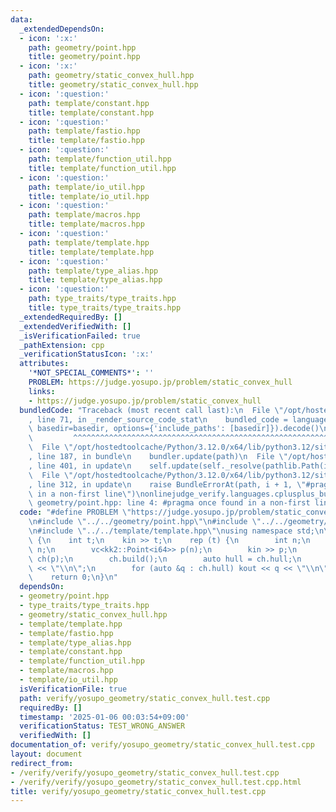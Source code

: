 ```yaml
---
data:
  _extendedDependsOn:
  - icon: ':x:'
    path: geometry/point.hpp
    title: geometry/point.hpp
  - icon: ':x:'
    path: geometry/static_convex_hull.hpp
    title: geometry/static_convex_hull.hpp
  - icon: ':question:'
    path: template/constant.hpp
    title: template/constant.hpp
  - icon: ':question:'
    path: template/fastio.hpp
    title: template/fastio.hpp
  - icon: ':question:'
    path: template/function_util.hpp
    title: template/function_util.hpp
  - icon: ':question:'
    path: template/io_util.hpp
    title: template/io_util.hpp
  - icon: ':question:'
    path: template/macros.hpp
    title: template/macros.hpp
  - icon: ':question:'
    path: template/template.hpp
    title: template/template.hpp
  - icon: ':question:'
    path: template/type_alias.hpp
    title: template/type_alias.hpp
  - icon: ':question:'
    path: type_traits/type_traits.hpp
    title: type_traits/type_traits.hpp
  _extendedRequiredBy: []
  _extendedVerifiedWith: []
  _isVerificationFailed: true
  _pathExtension: cpp
  _verificationStatusIcon: ':x:'
  attributes:
    '*NOT_SPECIAL_COMMENTS*': ''
    PROBLEM: https://judge.yosupo.jp/problem/static_convex_hull
    links:
    - https://judge.yosupo.jp/problem/static_convex_hull
  bundledCode: "Traceback (most recent call last):\n  File \"/opt/hostedtoolcache/Python/3.12.0/x64/lib/python3.12/site-packages/onlinejudge_verify/documentation/build.py\"\
    , line 71, in _render_source_code_stat\n    bundled_code = language.bundle(stat.path,\
    \ basedir=basedir, options={'include_paths': [basedir]}).decode()\n          \
    \         ^^^^^^^^^^^^^^^^^^^^^^^^^^^^^^^^^^^^^^^^^^^^^^^^^^^^^^^^^^^^^^^^^^^^^^^^^^^^^^^^^\n\
    \  File \"/opt/hostedtoolcache/Python/3.12.0/x64/lib/python3.12/site-packages/onlinejudge_verify/languages/cplusplus.py\"\
    , line 187, in bundle\n    bundler.update(path)\n  File \"/opt/hostedtoolcache/Python/3.12.0/x64/lib/python3.12/site-packages/onlinejudge_verify/languages/cplusplus_bundle.py\"\
    , line 401, in update\n    self.update(self._resolve(pathlib.Path(included), included_from=path))\n\
    \  File \"/opt/hostedtoolcache/Python/3.12.0/x64/lib/python3.12/site-packages/onlinejudge_verify/languages/cplusplus_bundle.py\"\
    , line 312, in update\n    raise BundleErrorAt(path, i + 1, \"#pragma once found\
    \ in a non-first line\")\nonlinejudge_verify.languages.cplusplus_bundle.BundleErrorAt:\
    \ geometry/point.hpp: line 4: #pragma once found in a non-first line\n"
  code: "#define PROBLEM \"https://judge.yosupo.jp/problem/static_convex_hull\" \n\
    \n#include \"../../geometry/point.hpp\"\n#include \"../../geometry/static_convex_hull.hpp\"\
    \n#include \"../../template/template.hpp\"\nusing namespace std;\n\nint main()\
    \ {\n    int t;\n    kin >> t;\n    rep (t) {\n        int n;\n        kin >>\
    \ n;\n        vc<kk2::Point<i64>> p(n);\n        kin >> p;\n        kk2::StaticConvexHull\
    \ ch(p);\n        ch.build();\n        auto hull = ch.hull;\n        kout << ch.hull.size()\
    \ << \"\\n\";\n        for (auto &q : ch.hull) kout << q << \"\\n\";\n    }\n\n\
    \    return 0;\n}\n"
  dependsOn:
  - geometry/point.hpp
  - type_traits/type_traits.hpp
  - geometry/static_convex_hull.hpp
  - template/template.hpp
  - template/fastio.hpp
  - template/type_alias.hpp
  - template/constant.hpp
  - template/function_util.hpp
  - template/macros.hpp
  - template/io_util.hpp
  isVerificationFile: true
  path: verify/yosupo_geometry/static_convex_hull.test.cpp
  requiredBy: []
  timestamp: '2025-01-06 00:03:54+09:00'
  verificationStatus: TEST_WRONG_ANSWER
  verifiedWith: []
documentation_of: verify/yosupo_geometry/static_convex_hull.test.cpp
layout: document
redirect_from:
- /verify/verify/yosupo_geometry/static_convex_hull.test.cpp
- /verify/verify/yosupo_geometry/static_convex_hull.test.cpp.html
title: verify/yosupo_geometry/static_convex_hull.test.cpp
---
```

